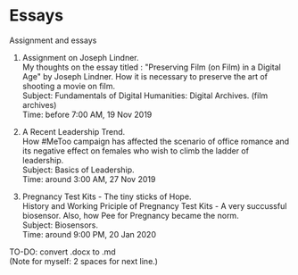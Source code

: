 # Essays
Assignment and essays

1. Assignment on Joseph Lindner.  
My thoughts on the essay titled : "Preserving Film (on Film) in a Digital Age" by Joseph Lindner. How it is necessary to preserve the art of shooting a movie on film.  
Subject: Fundamentals of Digital Humanities: Digital Archives. (film archives)  
Time: before 7:00 AM, 19 Nov 2019  
  
2. A Recent Leadership Trend.  
How #MeToo campaign has affected the scenario of office romance and its negative effect on females who wish to climb the ladder of leadership.  
Subject: Basics of Leadership.  
Time: around 3:00 AM, 27 Nov 2019  

3. Pregnancy Test Kits - The tiny sticks of Hope.  
History and Working Priciple of Pregnancy Test Kits - A very succussful biosensor. Also, how Pee for Pregnancy became the norm.  
Subject: Biosensors.  
Time: around 9:00 PM, 20 Jan 2020  

TO-DO: convert .docx to .md  
(Note for myself: 2 spaces for next line.)
